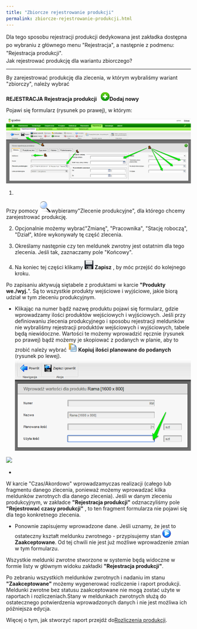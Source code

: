 ```yaml
---
title: "Zbiorcze rejestrowanie produkcji"
permalink: zbiorcze-rejestrowanie-produkcji.html
---
```

<span style="line-height:1.6">
Dla tego sposobu rejestracji produkcji dedykowana jest zakładka dostępna po wybraniu z głównego menu "Rejestracja", a następnie z podmenu: "Rejestracja produkcji".</span>  
  
<br>
Jak rejestrować produkcję dla wariantu zbiorczego?

* * *

  
 By zarejestrować produkcję dla zlecenia, w którym wybraliśmy wariant "zbiorczy", należy wybrać

  

<b>REJESTRACJA  Rejestracja produkcji  </b>
 **![](/images/newIcon24.png)**<b>Dodaj nowy </b>

  

  

Pojawi się formularz (rysunek po prawej), w którym:

[![](/images/Rejestracja-%20rejestracja%20produkcji-%20g%C5%82%C3%B3wna-%20strza%C5%82ki.png)](/images/Rejestracja-%20rejestracja%20produkcji-%20g%C5%82%C3%B3wna-%20strza%C5%82ki.png)
  

1. 
 Przy pomocy ![](/images/lupka.png)wybieramy"Zlecenie produkcyjne", dla którego chcemy zarejestrować produkcję.  
  

2. Opcjonalnie możemy wybrać"Zmianę", "Pracownika", "Stację roboczą", "Dział", które wykonywały tę część zlecenia.  
  
3. Określamy następnie czy ten meldunek zwrotny jest ostatnim dla tego zlecenia. Jeśli tak, zaznaczamy pole "Końcowy".  
  
4. Na koniec tej części klikamy ![](/images/saveIcon24.png) **Zapisz** , by móc przejść do kolejnego kroku.

Po zapisaniu aktywują siętabele z produktami w karcie **"Produkty we./wyj.**". Są to wszystkie produkty wejściowe i wyjściowe, jakie biorą udział w tym zleceniu produkcyjnym.

- Klikając na numer bądź nazwę produktu pojawi się formularz, gdzie wprowadzamy ilości produktów wejściowych i wyjściowych. Jeśli przy definiowaniu zlecenia produkcyjnego i sposobu rejestracji meldunków nie wybraliśmy rejestracji produktów wejściowych i wyjściowych, tabele będą niewidoczne. Wartości te możemy wprowadzić ręcznie (rysunek po prawej) bądź możemy je skopiować z podanych w planie, aby to zrobić należy wybrać ![](/images/copyIcon24.png) **Kopiuj ilości planowane do podanych** (rysunek po lewej). 
[![](/images/u%C5%BCyta%20ilo%C5%9B%C4%87-%20strza%C5%82ki.png)](/images/u%C5%BCyta%20ilo%C5%9B%C4%87-%20strza%C5%82ki.png)

[![](/images/rejestracja%20produkcji-%20meldunek%20zbiorczy-%20strza%C5%82ki.png)](/images/rejestracja%20produkcji-%20meldunek%20zbiorczy-%20strza%C5%82ki.png)  
  
  
  
  
  
  
  
  
  
  
  
  

- 
W karcie "Czas/Akordowo" wprowadzamyczas realizacji (całego lub fragmentu danego zlecenia, ponieważ możemy wprowadzać kilka meldunków zwrotnych dla danego zlecenia). Jeśli w danym zleceniu produkcyjnym, w zakładce **"Rejestracja produkcji"** odznaczyliśmy pole **"Rejestrować czasy produkcji"** , to ten fragment formularza nie pojawi się dla tego konkretnego zlecenia.  
  

- Ponownie zapisujemy wprowadzone dane. Jeśli uznamy, że jest to ostateczny kształt meldunku zwrotnego - przypisujemy stan ![](/images/startIcon24.png) **Zaakceptowane**. Od tej chwili nie jest już możliwe wprowadzenie zmian w tym formularzu.

  

Wszystkie meldunki zwrotne stworzone w systemie będą widoczne w formie listy w głównym widoku zakładki **"Rejestracja produkcji"**.

  

Po zebraniu wszystkich meldunków zwrotnych i nadaniu im stanu **"Zaakceptowane"** możemy wygenerować rozliczenie i raport produkcji. Meldunki zwrotne bez statusu zaakceptowane nie mogą zostać użyte w raportach i rozliczeniach.Stany w meldunkach zwrotnych służą do ostatecznego potwierdzenia wprowadzonych danych i nie jest możliwa ich późniejsza edycja.

  

Więcej o tym, jak stworzyć raport przejdź do<a href="/rozliczenie-produkcji" target="_blank">Rozliczenia produkcji</a>.

